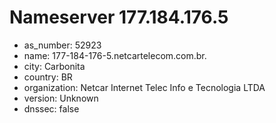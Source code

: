 # Nameserver 177.184.176.5

* as_number: 52923
* name: 177-184-176-5.netcartelecom.com.br.
* city: Carbonita
* country: BR
* organization: Netcar Internet Telec Info e Tecnologia LTDA
* version: Unknown
* dnssec: false
